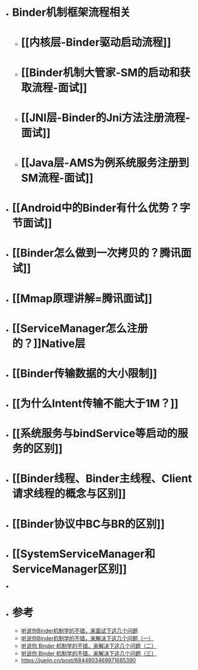 - # Binder机制框架流程相关
	- # [[内核层-Binder驱动启动流程]]
	- # [[Binder机制大管家-SM的启动和获取流程-面试]]
	- # [[JNI层-Binder的Jni方法注册流程-面试]]
	- # [[Java层-AMS为例系统服务注册到SM流程-面试]]
- # [[Android中的Binder有什么优势？字节面试]]
- # [[Binder怎么做到一次拷贝的？腾讯面试]]
- # [[Mmap原理讲解=腾讯面试]]
- # [[ServiceManager怎么注册的？]]Native层
- # [[Binder传输数据的大小限制]]
- # [[为什么Intent传输不能大于1M？]]
- # [[系统服务与bindService等启动的服务的区别]]
- # [[Binder线程、Binder主线程、Client请求线程的概念与区别]]
- # [[Binder协议中BC与BR的区别]]
- # [[SystemServiceManager和ServiceManager区别]]
-
- # 参考
	- [听说你Binder机制学的不错，来面试下这几个问题](https://blog.csdn.net/idaretobe/article/details/128293503)
	- [听说你Binder机制学的不错，来解决下这几个问题（一）](https://juejin.cn/post/6844903469971685390)
	- [听说你 Binder 机制学的不错，来解决下这几个问题（二）](https://juejin.cn/post/6844903469984268296#heading-4)
	- [听说你 Binder 机制学的不错，来解决下这几个问题（三）](https://juejin.cn/post/6844903469988446221)
	- https://juejin.cn/post/6844903469971685390